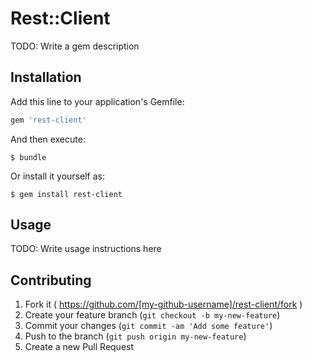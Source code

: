 # Rest::Client

TODO: Write a gem description

## Installation

Add this line to your application's Gemfile:

```ruby
gem 'rest-client'
```

And then execute:

    $ bundle

Or install it yourself as:

    $ gem install rest-client

## Usage

TODO: Write usage instructions here

## Contributing

1. Fork it ( https://github.com/[my-github-username]/rest-client/fork )
2. Create your feature branch (`git checkout -b my-new-feature`)
3. Commit your changes (`git commit -am 'Add some feature'`)
4. Push to the branch (`git push origin my-new-feature`)
5. Create a new Pull Request
